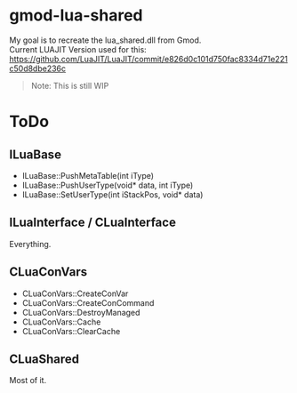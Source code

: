 # gmod-lua-shared

My goal is to recreate the lua_shared.dll from Gmod.  
Current LUAJIT Version used for this: https://github.com/LuaJIT/LuaJIT/commit/e826d0c101d750fac8334d71e221c50d8dbe236c
> Note: This is still WIP

# ToDo

## ILuaBase

- ILuaBase::PushMetaTable(int iType)
- ILuaBase::PushUserType(void* data, int iType)
- ILuaBase::SetUserType(int iStackPos, void* data)

## ILuaInterface / CLuaInterface

Everything.

## CLuaConVars

- CLuaConVars::CreateConVar
- CLuaConVars::CreateConCommand
- CLuaConVars::DestroyManaged
- CLuaConVars::Cache
- CLuaConVars::ClearCache

## CLuaShared

Most of it.